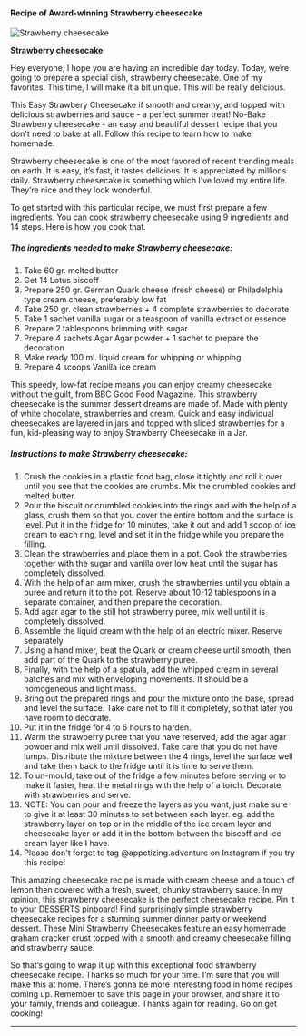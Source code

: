             

#### Recipe of Award-winning Strawberry cheesecake

![Strawberry cheesecake](https://img-global.cpcdn.com/recipes/227a99fd89413be7/751x532cq70/strawberry-cheesecake-recipe-main-photo.jpg)

**Strawberry cheesecake**

Hey everyone, I hope you are having an incredible day today. Today, we’re going to prepare a special dish, strawberry cheesecake. One of my favorites. This time, I will make it a bit unique. This will be really delicious.

This Easy Strawbery Cheesecake if smooth and creamy, and topped with delicious strawberries and sauce - a perfect summer treat! No-Bake Strawberry cheesecake - an easy and beautiful dessert recipe that you don't need to bake at all. Follow this recipe to learn how to make homemade.

Strawberry cheesecake is one of the most favored of recent trending meals on earth. It is easy, it’s fast, it tastes delicious. It is appreciated by millions daily. Strawberry cheesecake is something which I’ve loved my entire life. They’re nice and they look wonderful.

To get started with this particular recipe, we must first prepare a few ingredients. You can cook strawberry cheesecake using 9 ingredients and 14 steps. Here is how you cook that.

##### The ingredients needed to make Strawberry cheesecake:

1.  Take 60 gr. melted butter
2.  Get 14 Lotus biscoff
3.  Prepare 250 gr. German Quark cheese (fresh cheese) or Philadelphia type cream cheese, preferably low fat
4.  Take 250 gr. clean strawberries + 4 complete strawberries to decorate
5.  Take 1 sachet vanilla sugar or a teaspoon of vanilla extract or essence
6.  Prepare 2 tablespoons brimming with sugar
7.  Prepare 4 sachets Agar Agar powder + 1 sachet to prepare the decoration
8.  Make ready 100 ml. liquid cream for whipping or whipping
9.  Prepare 4 scoops Vanilla ice cream

This speedy, low-fat recipe means you can enjoy creamy cheesecake without the guilt, from BBC Good Food Magazine. This strawberry cheesecake is the summer dessert dreams are made of. Made with plenty of white chocolate, strawberries and cream. Quick and easy individual cheesecakes are layered in jars and topped with sliced strawberries for a fun, kid-pleasing way to enjoy Strawberry Cheesecake in a Jar.

##### Instructions to make Strawberry cheesecake:

1.  Crush the cookies in a plastic food bag, close it tightly and roll it over until you see that the cookies are crumbs. Mix the crumbled cookies and melted butter.
2.  Pour the biscuit or crumbled cookies into the rings and with the help of a glass, crush them so that you cover the entire bottom and the surface is level. Put it in the fridge for 10 minutes, take it out and add 1 scoop of ice cream to each ring, level and set it in the fridge while you prepare the filling.
3.  Clean the strawberries and place them in a pot. Cook the strawberries together with the sugar and vanilla over low heat until the sugar has completely dissolved.
4.  With the help of an arm mixer, crush the strawberries until you obtain a puree and return it to the pot. Reserve about 10-12 tablespoons in a separate container, and then prepare the decoration.
5.  Add agar agar to the still hot strawberry puree, mix well until it is completely dissolved.
6.  Assemble the liquid cream with the help of an electric mixer. Reserve separately.
7.  Using a hand mixer, beat the Quark or cream cheese until smooth, then add part of the Quark to the strawberry puree.
8.  Finally, with the help of a spatula, add the whipped cream in several batches and mix with enveloping movements. It should be a homogeneous and light mass.
9.  Bring out the prepared rings and pour the mixture onto the base, spread and level the surface. Take care not to fill it completely, so that later you have room to decorate.
10.  Put it in the fridge for 4 to 6 hours to harden.
11.  Warm the strawberry puree that you have reserved, add the agar agar powder and mix well until dissolved. Take care that you do not have lumps. Distribute the mixture between the 4 rings, level the surface well and take them back to the fridge until it is time to serve them.
12.  To un-mould, take out of the fridge a few minutes before serving or to make it faster, heat the metal rings with the help of a torch. Decorate with strawberries and serve.
13.  NOTE: You can pour and freeze the layers as you want, just make sure to give it at least 30 minutes to set between each layer. eg. add the strawberry layer on top or in the middle of the ice cream layer and cheesecake layer or add it in the bottom between the biscoff and ice cream layer like I have.
14.  Please don't forget to tag @appetizing.adventure on Instagram if you try this recipe!

This amazing cheesecake recipe is made with cream cheese and a touch of lemon then covered with a fresh, sweet, chunky strawberry sauce. In my opinion, this strawberry cheesecake is the perfect cheesecake recipe. Pin it to your DESSERTS pinboard! Find surprisingly simple strawberry cheesecake recipes for a stunning summer dinner party or weekend dessert. These Mini Strawberry Cheesecakes feature an easy homemade graham cracker crust topped with a smooth and creamy cheesecake filling and strawberry sauce.

So that’s going to wrap it up with this exceptional food strawberry cheesecake recipe. Thanks so much for your time. I’m sure that you will make this at home. There’s gonna be more interesting food in home recipes coming up. Remember to save this page in your browser, and share it to your family, friends and colleague. Thanks again for reading. Go on get cooking!

* * *